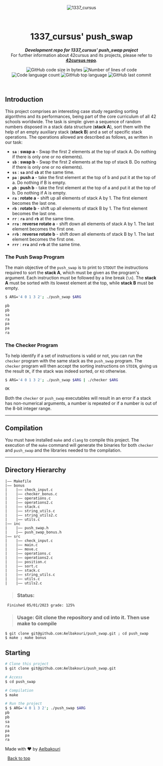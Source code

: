 <div align="center" id="top">
  <img src="./.github/app.gif" alt="1337_cursus" />

  &#xa0;

  <!-- <a href="https://1337_cursus.netlify.app">Demo</a> -->
</div>

<h1 align="center">
	1337_cursus' push_swap
</h1>

<p align="center">
	<b><i>Development repo for 1337_cursus' push_swap project</i></b><br>
	For further information about 42cursus and its projects, please refer to <a href="https://github.com/Aelbakouri/1337_cursus"><b>42cursus repo</b></a>.
</p>

<p align="center">
	<img alt="GitHub code size in bytes" src="https://img.shields.io/github/languages/code-size/Aelbakouri/push_swap?color=blueviolet" />
	<img alt="Number of lines of code" src="https://img.shields.io/tokei/lines/github/Aelbakouri/push_swap?color=blueviolet" />
	<img alt="Code language count" src="https://img.shields.io/github/languages/count/Aelbakouri/push_swap?color=blue" />
	<img alt="GitHub top language" src="https://img.shields.io/github/languages/top/Aelbakouri/push_swap?color=blue" />
	<img alt="GitHub last commit" src="https://img.shields.io/github/last-commit/Aelbakouri/push_swap?color=brightgreen" />
</p>


<br>

## Introduction

This project comprises an interesting case study regarding sorting algorithms and its performances, being part of the core curriculum of all 42 schools worldwide. The task is simple: given a sequence of random numbers disposed in a stack data structure (**stack A**), sort them with the help of an empty auxiliary stack (**stack B**) and a set of specific stack operations. The operations allowed are described as follows, as written in our task:

- **`sa`** : **swap a** - Swap the first 2 elements at the top of stack A. Do nothing if there is only one or no elements).
- **`sb`** : **swap b** - Swap the first 2 elements at the top of stack B. Do nothing if there is only one or no elements).
- **`ss`** : **`sa`** and **`sb`** at the same time.
- **`pa`** : **push a** - take the first element at the top of b and put it at the top of a. Do nothing if B is empty.
- **`pb`** : **push b** - take the first element at the top of a and put it at the top of b. Do nothing if A is empty.
- **`ra`** : **rotate a** - shift up all elements of stack A by 1. The first element becomes the last one.
- **`rb`** : **rotate b** - shift up all elements of stack B by 1. The first element becomes the last one.
- **`rr`** : **`ra`** and **`rb`** at the same time.
- **`rra`** : **reverse rotate a** - shift down all elements of stack A by 1. The last element becomes the first one.
- **`rrb`** : **reverse rotate b** - shift down all elements of stack B by 1. The last element becomes the first one.
- **`rrr`** : **`rra`** and **`rrb`** at the same time.

### The Push Swap Program

The main objective of the `push_swap` is to print to `STDOUT` the instructions required to sort the **stack A**, which must be given as the program's argument. Each instruction must be followed by a line break (`\n`). The **stack A** must be sorted with its lowest element at the top, while **stack B** must be empty.

```bash
$ ARG='4 0 1 3 2'; ./push_swap $ARG

pb
pb
sa
ra
pa
pa
ra
```


### The Checker Program

To help identify if a set of instructions is valid or not, you can run the `checker` program with the same stack as the `push_swap` program. The `checker` program will then accept the sorting instructions on `STDIN`, giving us the result `OK`, if the stack was indeed sorted, or `KO` otherwise.


```bash
$ ARG='4 0 1 3 2'; ./push_swap $ARG | ./checker $ARG

OK
```

Both the `checker` or `push_swap` executables will result in an error if a stack has non-numerical arguments, a number is repeated or if a number is out of the 8-bit integer range.

---

## Compilation

You must have installed `make` and `clang` to compile this project. The execution of the `make` command will generate the binaries for both `checker` and `push_swap` and the libraries needed to the compilation.

---

## Directory Hierarchy
```shell
|—— Makefile
|—— bonus
|    |—— check_input.c
|    |—— checker_bonus.c
|    |—— operations.c
|    |—— operations2.c
|    |—— stack.c
|    |—— string_utils.c
|    |—— string_utils2.c
|    |—— utils.c
|—— inc
|    |—— push_swap.h
|    |—— push_swap_bonus.h
|—— src
|    |—— check_input.c
|    |—— main.c
|    |—— move.c
|    |—— operations.c
|    |—— operations2.c
|    |—— position.c
|    |—— sort.c
|    |—— stack.c
|    |—— string_utils.c
|    |—— utils.c
|    |—— utils2.c
```
>### Status:
     Finished 05/01/2023 grade: 125%

>### Usage: Git clone the repository and cd into it. Then use make to compile
    $ git clone git@github.com:Aelbakouri/push_swap.git ; cd push_swap
    $ make ; make bonus



## Starting ##

```bash
# Clone this project
$ git clone git@github.com:Aelbakouri/push_swap.git

# Access
$ cd push_swap

# Compilation
$ make

# Run the project
$ $ ARG='4 0 1 3 2'; ./push_swap $ARG
pb
pb
sa
ra
pa
pa
ra
```



Made with :heart: by <a href="https://github.com/Aelbakouri" target="_blank">Aelbakouri</a>

&#xa0;
<a href="#top">Back to top</a>
